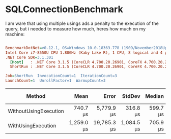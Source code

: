 ﻿# SQLConnectionBenchmark

I am ware that using multiple usings ads a penalty to the execution of the query, but i needed to measure how much, heres how much on my machine:

``` ini

BenchmarkDotNet=v0.12.1, OS=Windows 10.0.18363.778 (1909/November2018Update/19H2)
Intel Core i7-8550U CPU 1.80GHz (Kaby Lake R), 1 CPU, 8 logical and 4 physical cores
.NET Core SDK=3.1.301
  [Host]   : .NET Core 3.1.5 (CoreCLR 4.700.20.26901, CoreFX 4.700.20.27001), X64 RyuJIT  [AttachedDebugger]
  ShortRun : .NET Core 3.1.5 (CoreCLR 4.700.20.26901, CoreFX 4.700.20.27001), X64 RyuJIT

Job=ShortRun  InvocationCount=1  IterationCount=3  
LaunchCount=1  UnrollFactor=1  WarmupCount=3  

```

|                Method |       Mean |       Error |     StdDev |   Median | Gen 0 | Gen 1 | Gen 2 | Allocated |
|---------------------- |-----------:|------------:|-----------:|---------:|------:|------:|------:|----------:|
| WithoutUsingExecution |   740.7 μs |  5,779.9 μs |   316.8 μs | 599.7 μs |     - |     - |     - |   7.46 KB |
|    WithUsingExecution | 1,259.0 μs | 19,785.3 μs | 1,084.5 μs | 705.9 μs |     - |     - |     - |   9.92 KB |
